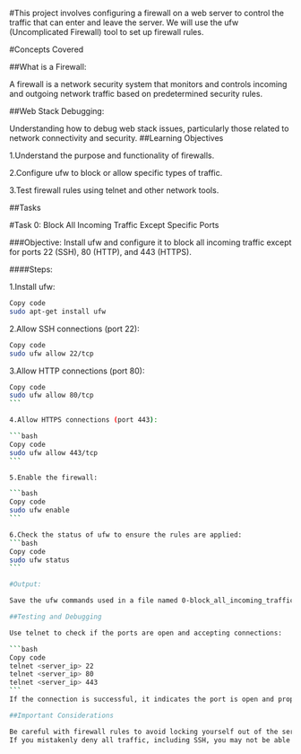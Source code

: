 #This project involves configuring a firewall on a web server to control the traffic that can enter and leave the server. We will use the ufw (Uncomplicated Firewall) tool to set up firewall rules.

#Concepts Covered

##What is a Firewall:

 A firewall is a network security system that monitors and controls incoming and outgoing network traffic based on predetermined security rules.

##Web Stack Debugging: 

Understanding how to debug web stack issues, particularly those related to network connectivity and security.
##Learning Objectives

1.Understand the purpose and functionality of firewalls.

2.Configure ufw to block or allow specific types of traffic.

3.Test firewall rules using telnet and other network tools.

##Tasks

#Task 0: Block All Incoming Traffic Except Specific Ports

###Objective: Install ufw and configure it to block all incoming traffic except for ports 22 (SSH), 80 (HTTP), and 443 (HTTPS).

####Steps:

1.Install ufw:
```bash
Copy code
sudo apt-get install ufw
```

2.Allow SSH connections (port 22):

```bash
Copy code
sudo ufw allow 22/tcp
```

3.Allow HTTP connections (port 80):

````bash
Copy code
sudo ufw allow 80/tcp
```

4.Allow HTTPS connections (port 443):

```bash
Copy code
sudo ufw allow 443/tcp
```

5.Enable the firewall:

```bash
Copy code
sudo ufw enable
```

6.Check the status of ufw to ensure the rules are applied:
```bash
Copy code
sudo ufw status
```

#Output:

Save the ufw commands used in a file named 0-block_all_incoming_traffic_but.

##Testing and Debugging

Use telnet to check if the ports are open and accepting connections:

```bash
Copy code
telnet <server_ip> 22
telnet <server_ip> 80
telnet <server_ip> 443
```
If the connection is successful, it indicates the port is open and properly configured.

##Important Considerations

Be careful with firewall rules to avoid locking yourself out of the server, especially for SSH access (port 22).
If you mistakenly deny all traffic, including SSH, you may not be able to access your server remotely.
